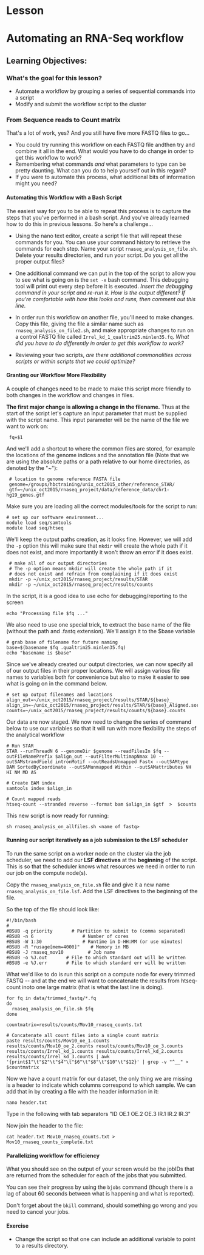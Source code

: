 # Lesson

Automating an RNA-Seq workflow
===================

Learning Objectives:
-------------------
### What's the goal for this lesson?

* Automate a workflow by grouping a series of sequential commands into a script
* Modify and submit the workflow script to the cluster


### From Sequence reads to Count matrix

That's a lot of work, yes? And you still have five more FASTQ files to go...

- You could try running this workflow on each FASTQ file andthen try and combine it all in the end. What would you have to do change
in order to get this workflow to work?
- Remembering what commands *and* what parameters to type can be pretty daunting. What can
you do to help yourself out in this regard?
- If you were to automate this process, what additional bits of information might you need?


#### Automating this Workflow with a Bash Script

The easiest way for you to be able to repeat this process is to capture the steps that
you've performed in a bash script. And you've already learned how to do this in previous
lessons. So here's a challenge...

- Using the nano text editor, create a script file that will repeat these commands
for you. You can use your command history to retrieve the commands for each step. Name your script `rnaseq_analysis_on_file.sh`. Delete your results 
directories, and run your script. Do you get all the proper output files?

- One additional command we can put in the top of the script to allow you to see what
is going on is the `set -x` bash command. This debugging tool will print out every
step before it is executed. _Insert the debugging command in your script and re-run it. How is the output different? If you're comfortable with how this looks and runs, then comment out this line._

- In order run this workflow on another file, you'll need to make changes. Copy this file,
giving the file a similar name such as `rnaseq_analysis_on_file2.sh`, and make appropriate changes to run on a control
FASTQ file called `Irrel_kd_1_qualtrim25.minlen35.fq`. _What did you have to do differently in order to get this workflow to work?_

- Reviewing your two scripts, *are there additional commonalities across scripts
or within scripts that we could optimize?*


#### Granting our Workflow More Flexibility

A couple of changes need to be made to make this script more friendly to both changes
in the workflow and changes in files. 

**The first major change is allowing a change in the filename.** Thus at the start of 
the script let's capture an input parameter that must be supplied with the script name.
This input parameter will be the name of the file we want to work on:

     fq=$1

And we'll add a shortcut to where the common files are stored, for example the locations of the genome indices and the annotation file (Note that we are using the absolute paths or a path relative to our home directories, as denoted by the "~"):

     # location to genome reference FASTA file
     genome=/groups/hbctraining/unix_oct2015_other/reference_STAR/
     gtf=~/unix_oct2015/rnaseq_project/data/reference_data/chr1-hg19_genes.gtf

Make sure you are loading all the correct modules/tools for the script to run:
    
    # set up our software environment...
    module load seq/samtools
    module load seq/htseq

We'll keep the output paths creation, as it looks fine. However, we will add the `-p` option this will make sure that `mkdir` will create the whole path if it does not exist, and more importantly it won't throw an error if it does exist.

     # make all of our output directories
     # The -p option means mkdir will create the whole path if it 
     # does not exist and refrain from complaining if it does exist
     mkdir -p ~/unix_oct2015/rnaseq_project/results/STAR
     mkdir -p ~/unix_oct2015/rnaseq_project/results/counts


In the script, it is a good idea to use echo for debugging/reporting to the screen

    echo "Processing file $fq ..."

We also need to use one special trick, to extract the base name of the file
(without the path and .fastq extension). We'll assign it
to the $base variable

    # grab base of filename for future naming
    base=$(basename $fq .qualtrim25.minlen35.fq)
    echo "basename is $base"

Since we've already created our output directories, we can now specify all of our
output files in their proper locations. We will assign various file names to
 variables both for convenience but also to make it easier to see what 
is going on in the command below.

    # set up output filenames and locations
    align_out=~/unix_oct2015/rnaseq_project/results/STAR/${base}_
    align_in=~/unix_oct2015/rnaseq_project/results/STAR/${base}_Aligned.sortedByCoord.out.bam
    counts=~/unix_oct2015/rnaseq_project/results/counts/${base}.counts

Our data are now staged.  We now need to change the series of command below
to use our variables so that it will run with more flexibility the steps of the 
analytical workflow

```
# Run STAR
STAR --runThreadN 6 --genomeDir $genome --readFilesIn $fq --outFileNamePrefix $align_out --outFilterMultimapNmax 10 --outSAMstrandField intronMotif --outReadsUnmapped Fastx --outSAMtype BAM SortedByCoordinate --outSAMunmapped Within --outSAMattributes NH HI NM MD AS

# Create BAM index
samtools index $align_in

# Count mapped reads
htseq-count --stranded reverse --format bam $align_in $gtf  >  $counts

```

This new script is now ready for running:
	
	sh rnaseq_analysis_on_allfiles.sh <name of fastq>

#### Running our script iteratively as a job submission to the LSF scheduler

To run the same script on a worker node on the cluster via the job scheduler, we need to add our **LSF directives** at the **beginning** of the script. This is so that the scheduler knows what resources we need in order to run our job on the
compute node(s). 

Copy the `rnaseq_analysis_on_file.sh` file and give it a new name `rnaseq_analysis_on_file.lsf`. Add the LSF directives to the beginning of the file.

So the top of the file should look like:

    #!/bin/bash
    #
    #BSUB -q priority		# Partition to submit to (comma separated)
    #BSUB -n 6                  # Number of cores
    #BSUB -W 1:30               # Runtime in D-HH:MM (or use minutes)
    #BSUB -R "rusage[mem=4000]"    # Memory in MB
    #BSUB -J rnaseq_mov10         # Job name
    #BSUB -o %J.out       # File to which standard out will be written
    #BSUB -e %J.err       # File to which standard err will be written


What we'd like to do is run this script on a compute node for every trimmed FASTQ -- and at the end we will want to concatenate the results from htseq-count inoto one large matrix (that is what the last line is doing). 

    for fq in data/trimmed_fastq/*.fq
    do
      rnaseq_analysis_on_file.sh $fq
    done

    countmatrix=results/counts/Mov10_rnaseq_counts.txt

    # Concatenate all count files into a single count matrix
    paste results/counts/Mov10_oe_1.counts results/counts/Mov10_oe_2.counts results/counts/Mov10_oe_3.counts results/counts/Irrel_kd_1.counts results/counts/Irrel_kd_2.counts results/counts/Irrel_kd_3.counts | awk '{print$1"\t"$2"\t"$4"\t"$6"\t"$8"\t"$10"\t"$12}' | grep -v "^__" > $countmatrix


Now we have a count matrix for our dataset, the only thing we are missing is a header to indicate which columns correspond to which sample. We can add that in by creating a file with the header information in it:

    nano header.txt

Type in the following with tab separators "ID OE.1 OE.2 OE.3 IR.1 IR.2 IR.3"

Now join the header to the file:

    cat header.txt Mov10_rnaseq_counts.txt > Mov10_rnaseq_counts_complete.txt


#### Parallelizing workflow for efficiency

What you should see on the output of your screen would be the jobIDs that are returned
from the scheduler for each of the jobs that you submitted.

You can see their progress by using the `bjobs` command (though there is a lag of
about 60 seconds between what is happening and what is reported).

Don't forget about the `bkill` command, should something go wrong and you need to
cancel your jobs.

#### Exercise
* Change the script so that one can include an additional variable to point to
 a results directory.

